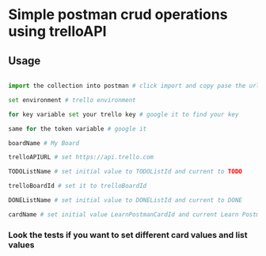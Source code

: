 # Simple postman crud operations using trelloAPI

## Usage 

```python 

import the collection into postman # click import and copy pase the url 

set environment # trello environment 

for key variable set your trello key # google it to find your key 

same for the token variable # google it 

boardName # My Board

trelloAPIURL # set https://api.trello.com

TODOListName # set initial value to TODOListId and current to TODO 

trelloBoardId # set it to trelloBoardId

DONEListName # set initial value to DONEListId and current to DONE

cardName # set initial value LearnPostmanCardId and current Learn Postman Card

```

### Look the tests if you want to set different card values and list values 
